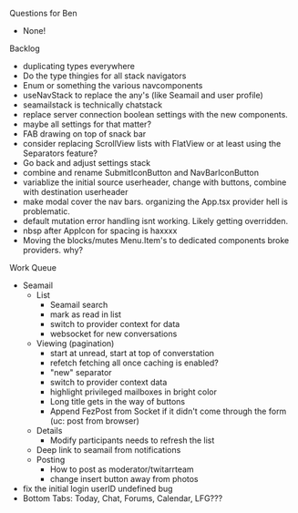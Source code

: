 Questions for Ben
* None!

Backlog
* duplicating types everywhere
* Do the type thingies for all stack navigators
* Enum or something the various navcomponents
* useNavStack to replace the any's (like Seamail and user profile)
* seamailstack is technically chatstack
* replace server connection boolean settings with the new components.
* maybe all settings for that matter?
* FAB drawing on top of snack bar
* consider replacing ScrollView lists with FlatView or at least using the Separators feature?
* Go back and adjust settings stack
* combine and rename SubmitIconButton and NavBarIconButton
* variablize the initial source userheader, change with buttons, combine with destination userheader
* make modal cover the nav bars. organizing the App.tsx provider hell is problematic.
* default mutation error handling isnt working. Likely getting overridden.
* nbsp after AppIcon for spacing is haxxxx
* Moving the blocks/mutes Menu.Item's to dedicated components broke providers. why?

Work Queue
* Seamail
  * List
    * Seamail search
    * mark as read in list
    * switch to provider context for data
    * websocket for new conversations
  * Viewing (pagination)
    * start at unread, start at top of converstation
    * refetch fetching all once caching is enabled?
    * "new" separator
    * switch to provider context data
    * highlight privileged mailboxes in bright color
    * Long title gets in the way of buttons
    * Append FezPost from Socket if it didn't come through the form (uc: post from browser)
  * Details
    * Modify participants needs to refresh the list
  * Deep link to seamail from notifications
  * Posting
    * How to post as moderator/twitarrteam
    * change insert button away from photos
* fix the initial login userID undefined bug
* Bottom Tabs: Today, Chat, Forums, Calendar, LFG???
